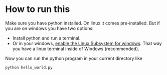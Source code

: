 # How to run this
Make sure you have python installed. On linux it comes pre-installed. But if you are on windows you have two options:

* Install python and run a terminal.
* Or in your windows, [enable the Linux Subsystem for windows](https://www.youtube.com/watch?v=1ap3hL-UR9I). That way you have a linux terminal inside of Windows (recommended).

Now you can run the python program in your current directory like

``` shell
python hello_world.py
```
